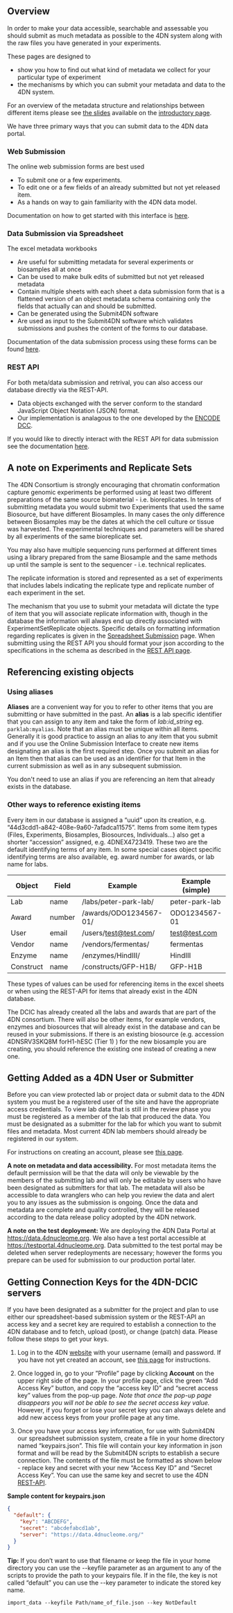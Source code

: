 ## Overview

In order to make your data accessible, searchable and assessable you should submit as much metadata as possible to the 4DN system along with the raw files you have generated in your experiments. 

These pages are designed to

* show you how to find out what kind of metadata we collect for your particular type of experiment
*  the mechanisms by which you can submit your metadata and data to the 4DN system.

For an overview of the metadata structure and relationships between different items please see [the slides](/help#metadata-structure) available on the [introductory page](/help).

We have three primary ways that you can submit data to the 4DN data portal.

### Web Submission

The online web submission forms are best used

* To submit one or a few experiments.
* To edit one or a few fields of an already submitted but not yet released item.
* As a hands on way to gain familiarity with the 4DN data model. 

Documentation on how to get started with this interface is [here](/help/web-submission).

### Data Submission via Spreadsheet

The excel metadata workbooks

* Are useful for submitting metadata for several experiments or biosamples all at once
* Can be used to make bulk edits of submitted but not yet released metadata
* Contain multiple sheets with each sheet a data submission form that is a flattened version of an object metadata schema
containing only the fields that actually can and should be submitted.
* Can be generated using the Submit4DN software
* Are used as input to the Submit4DN software which validates submissions and pushes the content of the forms to our database.

Documentation of the data submission process using these forms can be found
[here](/help/spreadsheet).

### REST API

For both meta/data submission and retrival, you can also access our database directly via the REST-API.

*  Data objects exchanged with the server conform to the standard JavaScript Object Notation (JSON) format.
* Our implementation is analagous to the one developed
by the [ENCODE DCC](https://www.encodeproject.org/help/rest-api/).

If you would like to directly interact with the REST API for data submission see the documentation [here](/help/rest-api).


## A note on Experiments and Replicate Sets

The 4DN Consortium is strongly encouraging that chromatin conformation capture genomic experiments be performed using at least two different preparations of the same source biomaterial - i.e. bioreplicates.  In terms of submitting metadata you would submit two Experiments that used the same Biosource, but have different Biosamples. In many cases the only difference between Biosamples may be the dates at which the cell culture or tissue was harvested.  The experimental techniques and parameters will be shared by all experiments of the same bioreplicate set.

You may also have multiple sequencing runs performed at different times using a library prepared from the same Biosample and the same methods up until the sample is sent to the sequencer - i.e. technical replicates.

The replicate information is stored and represented as a set of experiments that includes labels indicating the replicate type and replicate number of each experiment in the set.

The mechanism that you use to submit your metadata will dictate the type of item that you will associate replicate information with, though in the database the information will always end up directly associated with ExperimentSetReplicate objects.  Specific details on formatting information regarding replicates is given in the [Spreadsheet Submission](/help/spreadsheet) page.  When submitting using the REST API you should format your json according to the specifications in the schema as described in the [REST API page](/help/rest-api).


## Referencing existing objects

### Using aliases
**Aliases** are a convenient way for you to refer to other items that you are submitting or have submitted in the past.
An **alias** is a lab specific identifier that you can assign to any item and take the form of *lab:id\_string* eg. ```parklab:myalias```. Note that an alias must be unique within all items. Generally it is good practice to assign an alias to any item that you submit and if you use the Online Submission Interface to create new items designating an alias is the first required step.  Once you submit an alias for an Item then that alias can be used as an identifier for that Item in the current submission as well as in any subsequent submission.

You don't need to use an alias if you are referencing an item that already exists in the database.

### Other ways to reference existing items
Every item in our database is assigned a “uuid” upon its creation, e.g. “44d3cdd1-a842-408e-9a60-7afadca11575”. Items from some item types (Files, Experiments, Biosamples, Biosources, Individuals...) also get a shorter “accession” assigned, e.g. 4DNEX4723419. These two are the default identifying terms of any item. In some special cases object specific identifying terms are also available, eg. award number for awards, or lab name for labs.


| Object | Field | Example | Example (simple)|
|---|---|---|---|
| Lab | name | /labs/peter-park-lab/ | peter-park-lab |
| Award | number | /awards/ODO1234567-01/ | ODO1234567-01 |
| User | email | /users/test@test.com/ | test@test.com |
| Vendor | name | /vendors/fermentas/ | fermentas |
| Enzyme | name | /enzymes/HindIII/ | HindIII |
| Construct | name | /constructs/GFP-H1B/ | GFP-H1B


These types of values can be used for referencing items in the excel sheets or when using the REST-API for items that already exist in the 4DN database.


The DCIC has already created all the labs and awards that are part of the 4DN consortium. There will also be other items, for example vendors, enzymes and biosources that will already exist in the database and can be reused in your submissions.  If there is an existing biosource (e.g. accession 4DNSRV3SKQ8M forH1-hESC (Tier 1) ) for the new biosample you are creating, you should reference the existing one instead of creating a new one.

## Getting Added as a 4DN User or Submitter

Before you can view protected lab or project data or submit data to the 4DN system you must be a registered user of the site and have the appropriate access credentials. To view lab data that is still in the review phase you must be registered as a member of the lab that produced the data.  You must be designated as a submitter for the lab for which you want to submit files and metadata.  Most current 4DN lab members should already be registered in our system.

For instructions on creating an account, please see [this page](/help/account-creation).


**A note on metadata and data accessibility.**
 For most metadata items the default permission will be that the data will only be viewable by the members of the submitting lab and will only be editable by users who have been designated as submitters for that lab. The metadata will also be accessible to data wranglers who can help you review the data and alert you to any issues as the submission is ongoing. Once the data and metadata are complete and quality controlled, they will be released according to the data release policy adopted by the 4DN network.


**A note on the test deployment:** We are deploying the 4DN Data Portal at <https://data.4dnucleome.org>. We also have a test portal accessible at <https://testportal.4dnucleome.org>. Data submitted to the test portal may be deleted when server redeployments are necessary; however the forms you prepare can be used for submission to our production portal later.

## Getting Connection Keys for the 4DN-DCIC servers
If you have been designated as a submitter for the project and plan to use either our spreadsheet-based submission system or the REST-API an access key and a secret key are required to establish a connection to the 4DN database and to fetch, upload (post), or change (patch) data. Please follow these steps to get your keys.

1. Log in to the 4DN [website](https://data.4dnucleome.org) with your username (email) and password. If you have not yet created an account, see [this page](/help/account-creation) for instructions.


2. Once logged in, go to your ”Profile” page by clicking **Account** on the upper right side of the page.  In your profile page, click the green “Add Access Key” button, and copy the “access key ID” and “secret access key” values from the pop-up page. _Note that once the pop-up page disappears you will not be able to see the secret access key value._ However, if you forget or lose your secret key you can always delete and add new access keys from your profile page at any time.


3. Once you have your access key information, for use with Submit4DN our spreadsheet submission system, create a file in your home directory named “keypairs.json”. This file will contain your key information in json format and will be read by the Submit4DN scripts to establish a secure connection. The contents of the file must be formatted as shown below - replace key and secret with your new “Access Key ID” and “Secret Access Key”.  You can use the same key and secret to use the 4DN [REST-API](/help/rest-api).

**Sample content for keypairs.json**

```json
{
  "default": {
    "key": "ABCDEFG",
    "secret": "abcdefabcd1ab",
    "server": "https://data.4dnucleome.org/"
  }
}
```

**Tip:** If you don’t want to use that filename or keep the file in your home directory you can use the --keyfile parameter as an argument to any of the scripts to provide the path to your keypairs file.
If in the file, the key is not called “default” you can use the --key parameter to indicate the stored key name.

    import_data --keyfile Path/name_of_file.json --key NotDefault
